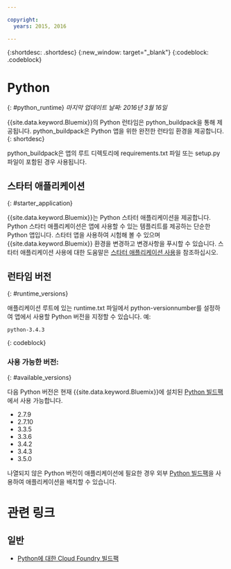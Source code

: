 ```yaml
---

copyright:
  years: 2015, 2016

---
```


{:shortdesc: .shortdesc}
{:new_window: target="_blank"}
{:codeblock: .codeblock}

# Python
{: #python_runtime}
*마지막 업데이트 날짜: 2016년 3월 16일*

{{site.data.keyword.Bluemix}}의 Python 런타임은 python_buildpack을 통해 제공됩니다.
python_buildpack은 Python 앱을 위한 완전한 런타임 환경을 제공합니다.
{: shortdesc}

python_buildpack은 앱의 루트 디렉토리에 requirements.txt 파일 또는 setup.py 파일이 포함된 경우 사용됩니다. 

## 스타터 애플리케이션
{: #starter_application}

{{site.data.keyword.Bluemix}}는 Python 스타터 애플리케이션을 제공합니다. Python 스타터 애플리케이션은 앱에 사용할 수 있는 템플리트를 제공하는 단순한 Python 앱입니다. 스타터 앱을 사용하여 시험해 볼 수 있으며 {{site.data.keyword.Bluemix}} 환경을 변경하고 변경사항을 푸시할 수 있습니다. 스타터 애플리케이션 사용에 대한 도움말은 [스타터 애플리케이션 사용](../../cfapps/starter_app_usage.html)을 참조하십시오. 

## 런타임 버전
{: #runtime_versions}

애플리케이션 루트에 있는 runtime.txt 파일에서 python-versionnumber를 설정하여 앱에서 사용할 Python 버전을 지정할 수 있습니다. 예: 

```
python-3.4.3
```
{: codeblock}


### 사용 가능한 버전: 
{: #available_versions}

다음 Python 버전은 현재 {{site.data.keyword.Bluemix}}에 설치된 [Python 빌드팩](https://github.com/cloudfoundry/python-buildpack/releases/tag/v1.5.1)에서 사용 가능합니다.


* 2.7.9
* 2.7.10
* 3.3.5
* 3.3.6
* 3.4.2
* 3.4.3
* 3.5.0

나열되지 않은 Python 버전이 애플리케이션에 필요한 경우
외부 [Python 빌드팩](https://github.com/cloudfoundry/python-buildpack)을 사용하여 애플리케이션을 배치할 수 있습니다.


# 관련 링크
## 일반
* [Python에 대한 Cloud Foundry 빌드팩](https://github.com/cloudfoundry/python-buildpack)
